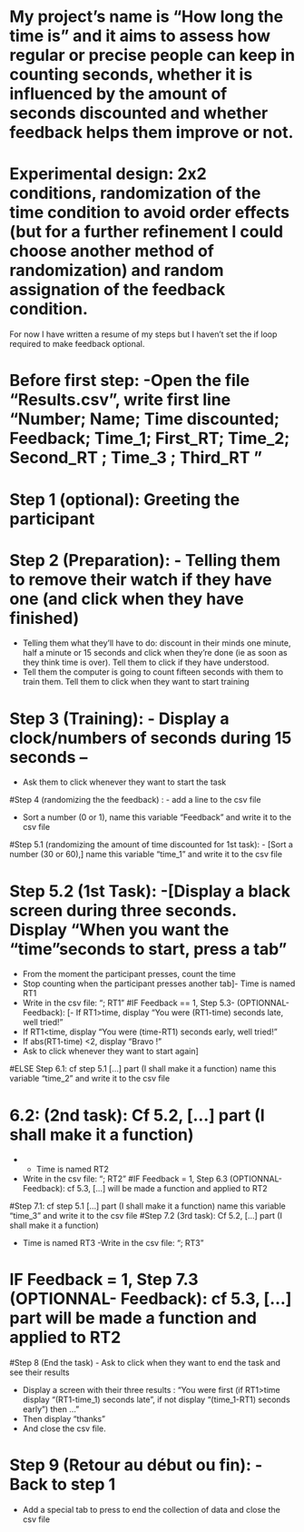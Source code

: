 # My project’s name is “How long the time is” and it aims to assess how regular or precise people can keep in counting seconds, whether it is influenced by the amount of seconds discounted and whether feedback helps them improve or not. 

# Experimental design: 2x2 conditions, randomization of the time condition to avoid order effects (but for a further refinement I could choose another method of randomization) and random assignation of the feedback condition. 
For now I have written a resume of my steps but I haven’t set the if loop required to make feedback optional.

# Before first step: -Open the file “Results.csv”, write first line “Number; Name; Time discounted; Feedback; Time_1; First_RT; Time_2; Second_RT ; Time_3 ; Third_RT ” 

# Step 1 (optional): Greeting the participant

# Step 2 (Preparation): - Telling them to remove their watch if they have one (and click when they have finished)
-	Telling them what they’ll have to do: discount in their minds one minute, half a minute or 15 seconds and click when they’re done (ie as soon as they think time is over). Tell them to click if they have understood.
-	Tell them the computer is going to count fifteen seconds with them to train them. Tell them to click when they want to start training

# Step 3 (Training): - Display a clock/numbers of seconds during 15 seconds – 
-	Ask them to click whenever they want to start the task

#Step 4 (randomizing the the feedback) : - add a line to the csv file 
-	Sort a number (0 or 1), name this variable “Feedback” and write it to the csv file

#Step 5.1 (randomizing the amount of time discounted for 1st task): - [Sort a number (30 or 60),] name this variable “time_1” and write it to the csv file
# Step 5.2 (1st Task): -[Display a black screen during three seconds. Display “When you want the “time”seconds to start, press a tab”
-	From the moment the participant presses, count the time 
-	Stop counting when the participant presses another tab]- Time is named RT1
-	Write in the csv file: “; RT1” 
#IF Feedback == 1, Step 5.3- (OPTIONNAL- Feedback): 
[- If RT1>time, display “You were (RT1-time) seconds late, well tried!”
-	If RT1<time, display “You were (time-RT1) seconds early, well tried!”
-	If abs(RT1-time) <2, display “Bravo !”
-	Ask to click whenever they want to start again]

#ELSE Step 6.1:  cf step 5.1 […] part (I shall make it a function) name this variable “time_2” and write it to the csv file 
# 6.2: (2nd task): Cf 5.2, […] part (I shall make it a function)
-	- Time is named RT2
-	Write in the csv file: “; RT2”
#IF Feedback = 1, Step 6.3 (OPTIONNAL- Feedback): cf 5.3, […] will be made a function and applied to RT2

#Step 7.1: cf step 5.1 […]  part (I shall make it a function) name this variable “time_3” and write it to the csv file 
#Step 7.2 (3rd task): Cf 5.2, […]  part (I shall make it a function)
- Time is named RT3 -Write in the csv file: “; RT3”
# IF Feedback = 1, Step 7.3 (OPTIONNAL- Feedback): cf 5.3, […]  part will be made a function and applied to RT2

#Step 8 (End the task) - Ask to click when they want to end the task and see their results
- Display a screen with their three results : “You were first (if RT1>time display “(RT1-time_1) seconds late”, if not display “(time_1-RT1) seconds early”) then …”
-	Then display “thanks”
-	And close the csv file.
# Step 9 (Retour au début ou fin): - Back to step 1
-	Add a special tab to press to end the collection of data and close the csv file
